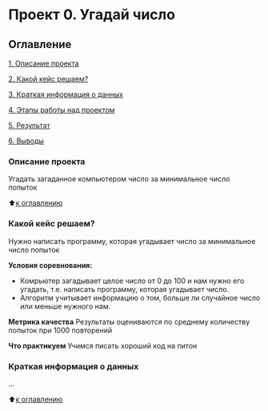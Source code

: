 # Проект 0. Угадай число

## Оглавление
[1. Описание проекта](https://github.com/Vakunoba/data_analysis/blob/main/project_0/readme.md#Описание-проекта)

[2. Какой кейс решаем?](https://github.com/Vakunoba/data_analysis/blob/main/project_0/readme.md#Какой-кейс-решаем)

[3. Краткая информация о данных](https://github.com/Vakunoba/data_analysis/blob/main/project_0/readme.md#Краткая-фнформация-о-данных)

[4. Этапы работы над проектом](https://github.com/Vakunoba/data_analysis/blob/main/project_0/readme.md#Этапы-работы-над-проектом)

[5. Результат](https://github.com/Vakunoba/data_analysis/blob/main/project_0/readme.md#Результат)

[6. Выводы](https://github.com/Vakunoba/data_analysis/blob/main/project_0/readme.md#Выводы)

### Описание проекта
Угадать загаданное компьютером число за минимальное число попыток

:arrow_up:[к оглавлению](https://github.com/Vakunoba/data_analysis/blob/main/project_0/readme.md#Оглавление)


### Какой кейс решаем?
Нужно написать программу, которая угадывает число за минимальное число попыток

**Условия соревнования:**
- Комрьютер загадывает целое число от 0 до 100 и нам нужно его угадать, т.е. написать программу, которая угадывает число.
- Алгоритм учитывает информацию о том, больше ли случайное число или меньше нужного нам.

**Метрика качества**
Результаты оцениваются по среднему количеству попыток при 1000 повторений

**Что практикуем**
Учимся писать хороший код на питон

### Краткая информация о данных
...

:arrow_up:[к оглавлению](https://github.com/Vakunoba/data_analysis/blob/main/project_0/readme.md#Оглавление)